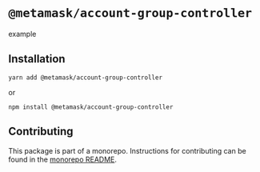 # `@metamask/account-group-controller`

example

## Installation

`yarn add @metamask/account-group-controller`

or

`npm install @metamask/account-group-controller`

## Contributing

This package is part of a monorepo. Instructions for contributing can be found in the [monorepo README](https://github.com/MetaMask/core#readme).
